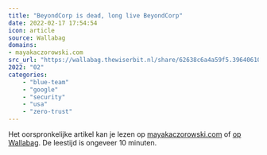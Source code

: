 ```yaml
---
title: "BeyondCorp is dead, long live BeyondCorp"
date: 2022-02-17 17:54:54
icon: article
source: Wallabag
domains:
- mayakaczorowski.com
src_url: "https://wallabag.thewiserbit.nl/share/62638c6a4a59f5.39640610"
2022: "02"
categories:
    - "blue-team"
    - "google"
    - "security"
    - "usa"
    - "zero-trust"
---
```

Het oorspronkelijke artikel kan je lezen op [mayakaczorowski.com](https://mayakaczorowski.com/blogs/beyondcorp-is-dead) of [op Wallabag](https://wallabag.thewiserbit.nl/share/62638c6a4a59f5.39640610). De leestijd is ongeveer 10 minuten.